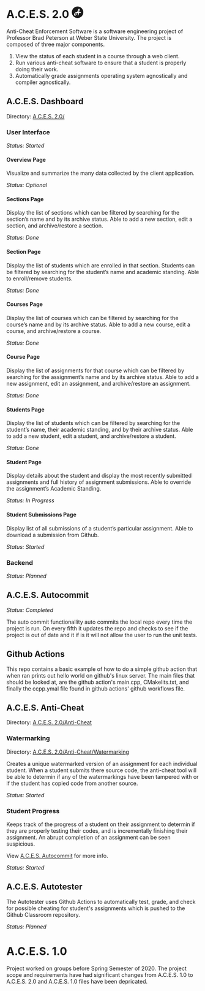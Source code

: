 # A.C.E.S. 2.0 <img src="Logo.png" height="30"/>
Anti-Cheat Enforcement Software is a software engineering project of Professor Brad Peterson at Weber State University. The project is composed of three major components.
 1. View the status of each student in a course through a web client.
 2. Run various anti-cheat software to ensure that a student is properly doing their work.
 3. Automatically grade assignments operating system agnostically and compiler agnostically.
## A.C.E.S. Dashboard
Directory: [A.C.E.S. 2.0/](https://github.com/tjh1541/A.C.E.S./tree/master/A.C.E.S.%202.0/)
### User Interface

*Status: Started*
#### Overview Page
Visualize and summarize the many data collected by the client application.

*Status: Optional*
#### Sections Page
Display the list of sections which can be filtered by searching for the section’s name and by its archive status. Able to add a new section, edit a section, and archive/restore a section.

*Status: Done*
#### Section Page
Display the list of students which are enrolled in that section. Students can be filtered by searching for the student’s name and academic standing. Able to enroll/remove students.

*Status: Done*
#### Courses Page
Display the list of courses which can be filtered by searching for the course’s name and by its archive status. Able to add a new course, edit a course, and archive/restore a course.

*Status: Done*
#### Course Page
Display the list of assignments for that course which can be filtered by searching for the assignment’s name and by its archive status. Able to add a new assignment, edit an assignment, and archive/restore an assignment.

*Status: Done*
#### Students Page
Display the list of students which can be filtered by searching for the student’s name, their academic standing, and by their archive status. Able to add a new student, edit a student, and archive/restore a student.

*Status: Done*
#### Student Page
Display details about the student and display the most recently submitted assignments and full history of assignment submissions. Able to override the assignment’s Academic Standing.

*Status: In Progress*
#### Student Submissions Page
Display list of all submissions of a student’s particular assignment. Able to download a submission from Github.

*Status: Started*
### Backend

*Status: Planned*
## A.C.E.S. Autocommit

*Status: Completed*

The auto commit functionallity auto commits the local repo every time the project is run. On every fifth it updates the 
repo and checks to see if the project is out of date and it if is it will not allow the user to run the unit tests.

## Github Actions

This repo contains a basic example of how to do a simple github action that when ran prints out hello world on github's linux server. The main files that should be looked at, are the github action's main.cpp, CMakelits.txt, and finally the ccpp.ymal file found in github actions' github workflows file.

## A.C.E.S. Anti-Cheat
Directory: [A.C.E.S. 2.0/Anti-Cheat](https://github.com/tjh1541/A.C.E.S./tree/master/A.C.E.S.%202.0/ACES%20Anti-Cheat)
### Watermarking
Directory: [A.C.E.S. 2.0/Anti-Cheat/Watermarking](https://github.com/tjh1541/A.C.E.S./tree/master/A.C.E.S.%202.0/ACES%20Anti-Cheat/Watermarking)

Creates a unique watermarked version of an assignment for each individual student. When a student submits there source code, the anti-cheat tool will be able to determin if any of the watermarkings have been tampered with or if the student has copied code from another source.

*Status: Started*

### Student Progress
Keeps track of the progress of a student on their assignment to determin if they are properly testing their codes, and is incrementally finishing their assignment. An abrupt completion of an assignment can be seen suspicious.

View [A.C.E.S. Autocommit](https://github.com/tjh1541/A.C.E.S./blob/master/README.md#aces-autocommit) for more info.

*Status: Started*

## A.C.E.S. Autotester
The Autotester uses Github Actions to automatically test, grade, and check for possible cheating for student's assignments which is pushed to the Github Classroom repository.

*Status: Planned*
# A.C.E.S. 1.0
Project worked on groups before Spring Semester of 2020. The project scope and requirements have had significant changes from A.C.E.S. 1.0 to A.C.E.S. 2.0 and A.C.E.S. 1.0 files have been depricated.
